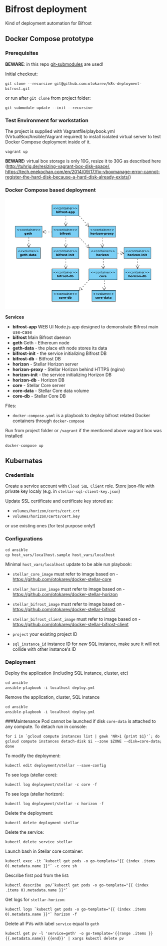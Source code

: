 # Bifrost deployment

Kind of deployment automation for Bifrost

## Docker Compose prototype
### Prerequisites

**BEWARE**: in this repo [git-submodules](https://github.com/blog/2104-working-with-submodules) are used!

Initial checkout:
```text
git clone --recursive git@github.com:otokarev/k8s-deployment-bifrost.git
```

or run after `git clone` from project folder:
```text
git submodule update --init --recursive
```

### Test Environment for workstation

The project is supplied with Vagrantfile/playbook.yml (VirtualBox/Ansible/Vagrant required) to install isolated virtual server to test Docker Compose deployment inside of it.

```text
vagrant up

```
**BEWARE:** virtual box storage is only 10G, resize it to 30G as described here (http://tuhrig.de/resizing-vagrant-box-disk-space/, https://tech.enekochan.com/en/2014/09/17/fix-vboxmanage-error-cannot-register-the-hard-disk-because-a-hard-disk-already-exists/)

### Docker Compose based deployment

![Dependencies Graph](docs/images/dependencies-graph.png)

**Services**
* **bifrost-app** WEB UI Node.js app designed to demonstrate Bifrost main use-case
* **bifrost** Main Bifrost daemon
* **geth** Geth - Ethereum node
* **geth-data** - the place eth node stores its data
* **bifrost-init** - the service initializing Bifrost DB 
* **bifrost-db** - Bitfrost DB
* **horizon** - Stellar Horizon server
* **horizon-proxy** - Stellar Horizon behind HTTPS (nginx)
* **horizon-init** - the service initializing Horizon DB
* **horizon-db** - Horizon DB
* **core** - Stellar Core server
* **core-data** - Stellar Core data volume
* **core-db** - Stellar Core DB

Files:
* `docker-compose.yaml` is a playbook to deploy bifrost related Docker containers through `docker-compose`

Run from project folder or `/vagrant` if the mentioned above vagrant box was installed
```text
docker-compose up
```
## Kubernates 
### Credentials
Create a service account with `Cloud SQL Client` role. Store json-file with private key localy (e.g. in `stellar-sql-client-key.json`)

Update SSL certificate and certificate key stored as:
* `volumes/horizon/certs/cert.crt`
* `volumes/horizon/certs/cert.key`

or use existing ones (for test purpose only!)
### Configurations
```text
cd ansible
cp host_vars/localhost.sample host_vars/localhost
```

Minimal `host_vars/localhost` update to be able run playbook:

* `stellar_core_image` must refer to image based on - https://github.com/otokarev/docker-stellar-core
* `stellar_horizon_image` must refer to image based on - https://github.com/otokarev/docker-stellar-horizon
* `stellar_bifrost_image` must refer to image based on - https://github.com/otokarev/docker-stellar-bifrost
* `stellar_bifrost_client_image` must refer to image based on - https://github.com/otokarev/docker-stellar-bifrost-client

* `project` your existing project ID

* `sql_instance_id` instance ID for *new* SQL instance, make sure it will not collide with other instance's ID


### Deployment
Deploy the application (including SQL instance, cluster, etc)
```
cd ansible
ansible-playbook -i localhost deploy.yml
```
Remove the application, cluster, SQL instance
```text
cd ansible
ansible-playbook -i localhost deploy.yml
```

###Maintenance
Pod cannot be launched if disk `core-data` is attached to any compute. To detach run in console:
```text
for i in `gcloud compute instances list | gawk 'NR>1 {print $1}'`; do gcloud compute instances detach-disk $i --zone $ZONE --disk=core-data; done
```

To modify the deployment:
```
kubectl edit deployment/stellar --save-config
```
To see logs (stellar core):
```
kubectl log deployment/stellar -c core -f
```
To see logs (stellar horizon):
```
kubectl log deployment/stellar -c horizon -f
```
Delete the deployment:
```text
kubectl delete deployment stellar
```
Delete the service:
```text
kubectl delete service stellar
```
Launch bash in Stellar core container:
```text
kubectl exec -it `kubectl get pods -o go-template="{{ (index .items 0).metadata.name }}"` -c core sh
```
Describe first pod from the list:
```text
kubectl describe  po/`kubectl get pods -o go-template="{{ (index .items 0).metadata.name }}"`
```
Get logs for `stellar-horizon`:
```text
kubectl logs `kubectl get pods -o go-template="{{ (index .items 0).metadata.name }}"` horizon -f
```

Delete all PVs with label `service` equal to `geth`
```text
kubectl get pv -l 'service=geth' -o go-template='{{range .items }}{{.metadata.name}} {{end}}' | xargs kubectl delete pv
```
